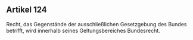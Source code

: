## Artikel 124

Recht, das Gegenstände der ausschließlichen Gesetzgebung des Bundes betrifft, wird innerhalb seines Geltungsbereiches Bundesrecht.

